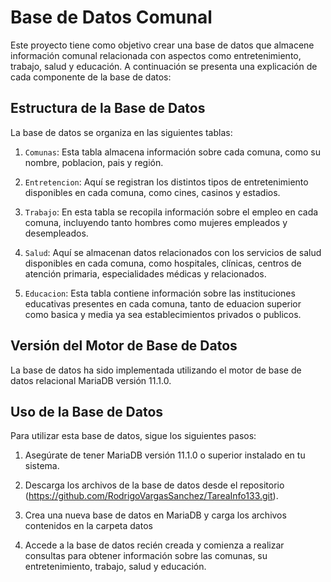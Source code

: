 # Base de Datos Comunal

Este proyecto tiene como objetivo crear una base de datos que almacene información comunal relacionada con aspectos como entretenimiento, trabajo, salud y educación. A continuación se presenta una explicación de cada componente de la base de datos:

## Estructura de la Base de Datos

La base de datos se organiza en las siguientes tablas:

1. `Comunas`: Esta tabla almacena información sobre cada comuna, como su nombre, poblacion, pais y región.

2. `Entretencion`: Aquí se registran los distintos tipos de entretenimiento disponibles en cada comuna, como cines, casinos y estadios.

3. `Trabajo`: En esta tabla se recopila información sobre el empleo en cada comuna, incluyendo tanto hombres como mujeres empleados y desempleados.

4. `Salud`: Aquí se almacenan datos relacionados con los servicios de salud disponibles en cada comuna, como hospitales, clínicas, centros de atención primaria, especialidades médicas y relacionados.

5. `Educacion`: Esta tabla contiene información sobre las instituciones educativas presentes en cada comuna, tanto de eduacion superior como basica y media ya sea establecimientos privados o publicos.

## Versión del Motor de Base de Datos

La base de datos ha sido implementada utilizando el motor de base de datos relacional MariaDB versión 11.1.0.

## Uso de la Base de Datos

Para utilizar esta base de datos, sigue los siguientes pasos:

1. Asegúrate de tener MariaDB versión 11.1.0 o superior instalado en tu sistema.

2. Descarga los archivos de la base de datos desde el repositorio (https://github.com/RodrigoVargasSanchez/TareaInfo133.git).

3. Crea una nueva base de datos en MariaDB y carga los archivos contenidos en la carpeta datos

4. Accede a la base de datos recién creada y comienza a realizar consultas para obtener información sobre las comunas, su entretenimiento, trabajo, salud y educación.
